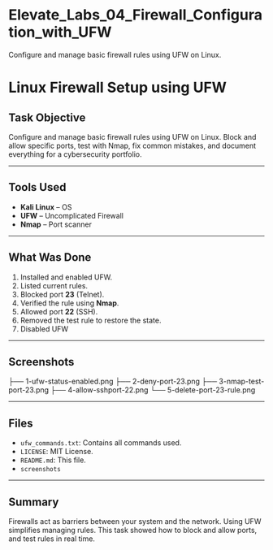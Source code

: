 # Elevate_Labs_04_Firewall_Configuration_with_UFW
Configure and manage basic firewall rules using UFW on Linux.

# Linux Firewall Setup using UFW

## Task Objective
Configure and manage basic firewall rules using UFW on Linux. Block and allow specific ports, test with Nmap, fix common mistakes, and document everything for a cybersecurity portfolio.

---

## Tools Used
- **Kali Linux** – OS
- **UFW** – Uncomplicated Firewall
- **Nmap** – Port scanner

---

## What Was Done

1. Installed and enabled UFW.
2. Listed current rules.
3. Blocked port **23** (Telnet).
4. Verified the rule using **Nmap**.
5. Allowed port **22** (SSH).
6. Removed the test rule to restore the state.
7. Disabled UFW

---

## Screenshots
├── 1-ufw-status-enabled.png
├── 2-deny-port-23.png
├── 3-nmap-test-port-23.png
├── 4-allow-sshport-22.png
└── 5-delete-port-23-rule.png

---

## Files
- `ufw_commands.txt`: Contains all commands used.
- `LICENSE`: MIT License.
- `README.md`: This file.
- `screenshots`

---

## Summary
Firewalls act as barriers between your system and the network. Using UFW simplifies managing rules. This task showed how to block and allow ports, and test rules in real time.
